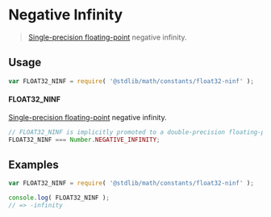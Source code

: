 # Negative Infinity

> [Single-precision floating-point][ieee754] negative infinity.


<!-- <usage> -->

## Usage

``` javascript
var FLOAT32_NINF = require( '@stdlib/math/constants/float32-ninf' );
```

#### FLOAT32_NINF

[Single-precision floating-point][ieee754] negative infinity.

``` javascript
// FLOAT32_NINF is implicitly promoted to a double-precision floating-point number...
FLOAT32_NINF === Number.NEGATIVE_INFINITY;
```

<!-- </usage> -->


<!-- <examples> -->

## Examples

<!-- TODO: better example -->

``` javascript
var FLOAT32_NINF = require( '@stdlib/math/constants/float32-ninf' );

console.log( FLOAT32_NINF );
// => -infinity
```

<!-- </examples> -->


<!-- <links> -->

[ieee754]: https://en.wikipedia.org/wiki/IEEE_754-1985

<!-- </links> -->
